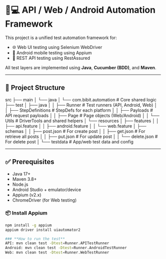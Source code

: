 # 📱💻 API / Web / Android Automation Framework

This project is a unified test automation framework for:

- 🌐 Web UI testing using Selenium WebDriver  
- 🤖 Android mobile testing using Appium  
- 🔌 REST API testing using RestAssured  

All test layers are implemented using **Java**, **Cucumber (BDD)**, and **Maven**.

---

## 📂 Project Structure

src
├── main
│ └── java
│ └── com.bibit.automation # Core shared logic
├── test
│ ├── java
│ │ ├── Runner # Test runners (API, Android, Web)
│ │ ├── StepDefinitions # StepDefs for each platform
│ │ ├── Payloads # API request payloads
│ │ ├── Page # Page objects (Web/Android)
│ │ └── Utils # DriverTools and shared helpers
│ └── resources
│ ├── features
│ │ ├── api.feature
│ │ ├── android.feature
│ │ └── web.feature
│ ├── schemas
│ │ ├── post.json # For create post
│ │ ├── get.json # For retrieve all posts
│ │ ├── put.json # For update post
│ │ └── delete.json # For delete post
│ └── testdata # App/web test data and config


---

## ✅ Prerequisites

- Java 17+
- Maven 3.8+
- Node.js
- Android Studio + emulator/device
- Appium (v2.x)
- ChromeDriver (for Web testing)

### 📦 Install Appium

```bash
npm install -g appium
appium driver install uiautomator2

### **How to run the test**
API: mvn clean test -Dtest=Runner.APITestRunner
Android: mvn clean test -Dtest=Runner.AndroidTestRunner
Web: mvn clean test -Dtest=Runner.WebTestRunner
